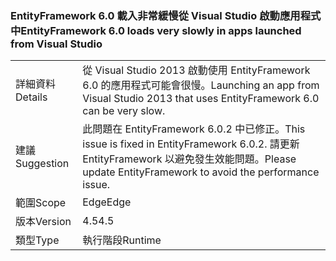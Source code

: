### <a name="entityframework-60-loads-very-slowly-in-apps-launched-from-visual-studio"></a><span data-ttu-id="4422a-101">EntityFramework 6.0 載入非常緩慢從 Visual Studio 啟動應用程式中</span><span class="sxs-lookup"><span data-stu-id="4422a-101">EntityFramework 6.0 loads very slowly in apps launched from Visual Studio</span></span>

|   |   |
|---|---|
|<span data-ttu-id="4422a-102">詳細資料</span><span class="sxs-lookup"><span data-stu-id="4422a-102">Details</span></span>|<span data-ttu-id="4422a-103">從 Visual Studio 2013 啟動使用 EntityFramework 6.0 的應用程式可能會很慢。</span><span class="sxs-lookup"><span data-stu-id="4422a-103">Launching an app from Visual Studio 2013 that uses EntityFramework 6.0 can be very slow.</span></span>|
|<span data-ttu-id="4422a-104">建議</span><span class="sxs-lookup"><span data-stu-id="4422a-104">Suggestion</span></span>|<span data-ttu-id="4422a-105">此問題在 EntityFramework 6.0.2 中已修正。</span><span class="sxs-lookup"><span data-stu-id="4422a-105">This issue is fixed in EntityFramework 6.0.2.</span></span> <span data-ttu-id="4422a-106">請更新 EntityFramework 以避免發生效能問題。</span><span class="sxs-lookup"><span data-stu-id="4422a-106">Please update EntityFramework to avoid the performance issue.</span></span>|
|<span data-ttu-id="4422a-107">範圍</span><span class="sxs-lookup"><span data-stu-id="4422a-107">Scope</span></span>|<span data-ttu-id="4422a-108">Edge</span><span class="sxs-lookup"><span data-stu-id="4422a-108">Edge</span></span>|
|<span data-ttu-id="4422a-109">版本</span><span class="sxs-lookup"><span data-stu-id="4422a-109">Version</span></span>|<span data-ttu-id="4422a-110">4.5</span><span class="sxs-lookup"><span data-stu-id="4422a-110">4.5</span></span>|
|<span data-ttu-id="4422a-111">類型</span><span class="sxs-lookup"><span data-stu-id="4422a-111">Type</span></span>|<span data-ttu-id="4422a-112">執行階段</span><span class="sxs-lookup"><span data-stu-id="4422a-112">Runtime</span></span>|

